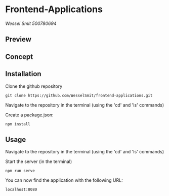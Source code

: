# Frontend-Applications
_Wessel Smit 500780694_ 
 
## Preview

## Concept

## Installation
Clone the github repository
```
git clone https://github.com/WesselSmit/frontend-applications.git
```

Navigate to the repository in the terminal (using the 'cd' and 'ls' commands)

Create a package.json:
```
npm install
```


## Usage
Navigate to the repository in the terminal (using the 'cd' and 'ls' commands)


Start the server (in the terminal)
```
npm run serve
```


You can now find the application with the following URL:
```
localhost:8080
```
